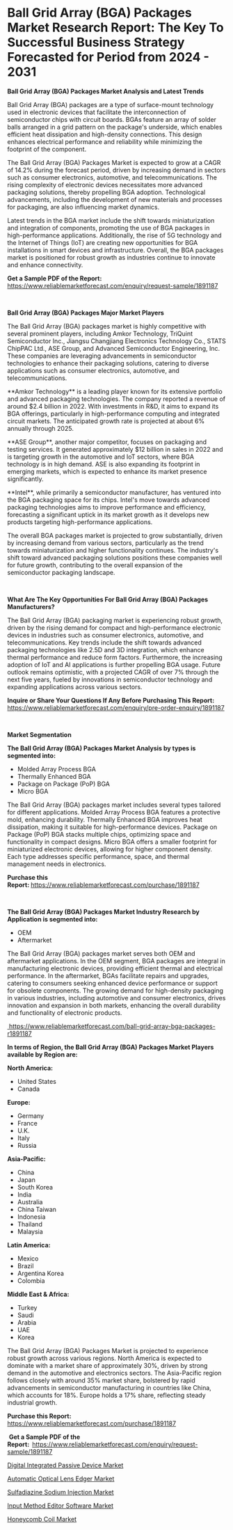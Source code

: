 <p><h1>Ball Grid Array (BGA) Packages Market Research Report: The Key To Successful Business Strategy Forecasted for Period from 2024 - 2031</h1></p><p><strong>Ball Grid Array (BGA) Packages Market Analysis and Latest Trends</strong></p>
<p><p>Ball Grid Array (BGA) packages are a type of surface-mount technology used in electronic devices that facilitate the interconnection of semiconductor chips with circuit boards. BGAs feature an array of solder balls arranged in a grid pattern on the package's underside, which enables efficient heat dissipation and high-density connections. This design enhances electrical performance and reliability while minimizing the footprint of the component.</p><p>The Ball Grid Array (BGA) Packages Market is expected to grow at a CAGR of 14.2% during the forecast period, driven by increasing demand in sectors such as consumer electronics, automotive, and telecommunications. The rising complexity of electronic devices necessitates more advanced packaging solutions, thereby propelling BGA adoption. Technological advancements, including the development of new materials and processes for packaging, are also influencing market dynamics.</p><p>Latest trends in the BGA market include the shift towards miniaturization and integration of components, promoting the use of BGA packages in high-performance applications. Additionally, the rise of 5G technology and the Internet of Things (IoT) are creating new opportunities for BGA installations in smart devices and infrastructure. Overall, the BGA packages market is positioned for robust growth as industries continue to innovate and enhance connectivity.</p></p>
<p><strong>Get a Sample PDF of the Report:&nbsp;</strong> <a href="https://www.reliablemarketforecast.com/enquiry/request-sample/1891187?utm_campaign=1755&utm_medium=2&utm_source=Github&utm_content=ia&utm_term=24102024&utm_id=ball-grid-array-bga-packages">https://www.reliablemarketforecast.com/enquiry/request-sample/1891187</a></p>
<p>&nbsp;</p>
<p><strong>Ball Grid Array (BGA) Packages Major Market Players</strong></p>
<p><p>The Ball Grid Array (BGA) packages market is highly competitive with several prominent players, including Amkor Technology, TriQuint Semiconductor Inc., Jiangsu Changjiang Electronics Technology Co., STATS ChipPAC Ltd., ASE Group, and Advanced Semiconductor Engineering, Inc. These companies are leveraging advancements in semiconductor technologies to enhance their packaging solutions, catering to diverse applications such as consumer electronics, automotive, and telecommunications.</p><p>**Amkor Technology** is a leading player known for its extensive portfolio and advanced packaging technologies. The company reported a revenue of around $2.4 billion in 2022. With investments in R&D, it aims to expand its BGA offerings, particularly in high-performance computing and integrated circuit markets. The anticipated growth rate is projected at about 6% annually through 2025.</p><p>**ASE Group**, another major competitor, focuses on packaging and testing services. It generated approximately $12 billion in sales in 2022 and is targeting growth in the automotive and IoT sectors, where BGA technology is in high demand. ASE is also expanding its footprint in emerging markets, which is expected to enhance its market presence significantly.</p><p>**Intel**, while primarily a semiconductor manufacturer, has ventured into the BGA packaging space for its chips. Intel's move towards advanced packaging technologies aims to improve performance and efficiency, forecasting a significant uptick in its market growth as it develops new products targeting high-performance applications.</p><p>The overall BGA packages market is projected to grow substantially, driven by increasing demand from various sectors, particularly as the trend towards miniaturization and higher functionality continues. The industry's shift toward advanced packaging solutions positions these companies well for future growth, contributing to the overall expansion of the semiconductor packaging landscape.</p></p>
<p>&nbsp;</p>
<p><strong>What Are The Key Opportunities For Ball Grid Array (BGA) Packages Manufacturers?</strong></p>
<p><p>The Ball Grid Array (BGA) packaging market is experiencing robust growth, driven by the rising demand for compact and high-performance electronic devices in industries such as consumer electronics, automotive, and telecommunications. Key trends include the shift towards advanced packaging technologies like 2.5D and 3D integration, which enhance thermal performance and reduce form factors. Furthermore, the increasing adoption of IoT and AI applications is further propelling BGA usage. Future outlook remains optimistic, with a projected CAGR of over 7% through the next five years, fueled by innovations in semiconductor technology and expanding applications across various sectors.</p></p>
<p><strong>Inquire or Share Your Questions If Any Before Purchasing This Report:</strong> <a href="https://www.reliablemarketforecast.com/enquiry/pre-order-enquiry/1891187?utm_campaign=1755&utm_medium=2&utm_source=Github&utm_content=ia&utm_term=24102024&utm_id=ball-grid-array-bga-packages">https://www.reliablemarketforecast.com/enquiry/pre-order-enquiry/1891187</a></p>
<p>&nbsp;</p>
<p><strong>Market Segmentation</strong></p>
<p><strong>The Ball Grid Array (BGA) Packages Market Analysis by types is segmented into:</strong></p>
<p><ul><li>Molded Array Process BGA</li><li>Thermally Enhanced BGA</li><li>Package on Package (PoP) BGA</li><li>Micro BGA</li></ul></p>
<p><p>The Ball Grid Array (BGA) packages market includes several types tailored for different applications. Molded Array Process BGA features a protective mold, enhancing durability. Thermally Enhanced BGA improves heat dissipation, making it suitable for high-performance devices. Package on Package (PoP) BGA stacks multiple chips, optimizing space and functionality in compact designs. Micro BGA offers a smaller footprint for miniaturized electronic devices, allowing for higher component density. Each type addresses specific performance, space, and thermal management needs in electronics.</p></p>
<p><strong>Purchase this Report:&nbsp;</strong><a href="https://www.reliablemarketforecast.com/purchase/1891187?utm_campaign=1755&utm_medium=2&utm_source=Github&utm_content=ia&utm_term=24102024&utm_id=ball-grid-array-bga-packages">https://www.reliablemarketforecast.com/purchase/1891187</a></p>
<p>&nbsp;</p>
<p><strong>The Ball Grid Array (BGA) Packages Market Industry Research by Application is segmented into:</strong></p>
<p><ul><li>OEM</li><li>Aftermarket</li></ul></p>
<p><p>The Ball Grid Array (BGA) packages market serves both OEM and aftermarket applications. In the OEM segment, BGA packages are integral in manufacturing electronic devices, providing efficient thermal and electrical performance. In the aftermarket, BGAs facilitate repairs and upgrades, catering to consumers seeking enhanced device performance or support for obsolete components. The growing demand for high-density packaging in various industries, including automotive and consumer electronics, drives innovation and expansion in both markets, enhancing the overall durability and functionality of electronic products.</p></p>
<p><a href="https://www.reliablemarketforecast.com/ball-grid-array-bga-packages-r1891187?utm_campaign=1755&utm_medium=2&utm_source=Github&utm_content=ia&utm_term=24102024&utm_id=ball-grid-array-bga-packages">&nbsp;https://www.reliablemarketforecast.com/ball-grid-array-bga-packages-r1891187</a></p>
<p><strong>In terms of Region, the Ball Grid Array (BGA) Packages Market Players available by Region are:</strong></p>
<p>
    <p> <strong> North America: </strong>
        <ul>
            <li>United States</li>
            <li>Canada</li>
        </ul>
        </p> 
    <p> <strong> Europe: </strong>
        <ul>
            <li>Germany</li>
            <li>France</li>
            <li>U.K.</li>
            <li>Italy</li>
            <li>Russia</li>
        </ul>
        </p> 
    <p> <strong> Asia-Pacific: </strong>
        <ul>
            <li>China</li>
            <li>Japan</li>
            <li>South Korea</li>
            <li>India</li>
            <li>Australia</li>
            <li>China Taiwan</li>
            <li>Indonesia</li>
            <li>Thailand</li>
            <li>Malaysia</li>
        </ul>
        </p> 
    <p> <strong> Latin America: </strong>
        <ul>
            <li>Mexico</li>
            <li>Brazil</li>
            <li>Argentina Korea</li>
            <li>Colombia</li>
        </ul>
        </p> 
    <p> <strong> Middle East & Africa: </strong>
        <ul>
            <li>Turkey</li>
            <li>Saudi</li>
            <li>Arabia</li>
            <li>UAE</li>
            <li>Korea</li>
        </ul>
    </p>
    </p>
<p><p>The Ball Grid Array (BGA) Packages Market is projected to experience robust growth across various regions. North America is expected to dominate with a market share of approximately 30%, driven by strong demand in the automotive and electronics sectors. The Asia-Pacific region follows closely with around 35% market share, bolstered by rapid advancements in semiconductor manufacturing in countries like China, which accounts for 18%. Europe holds a 17% share, reflecting steady industrial growth.</p></p>
<p><strong>Purchase this Report: </strong><a href="https://www.reliablemarketforecast.com/purchase/1891187?utm_campaign=1755&utm_medium=2&utm_source=Github&utm_content=ia&utm_term=24102024&utm_id=ball-grid-array-bga-packages">https://www.reliablemarketforecast.com/purchase/1891187</a></p>
<p>&nbsp;<strong>Get a Sample PDF of the Report:&nbsp;&nbsp;</strong><a href="https://www.reliablemarketforecast.com/enquiry/request-sample/1891187?utm_campaign=1755&utm_medium=2&utm_source=Github&utm_content=ia&utm_term=24102024&utm_id=ball-grid-array-bga-packages">https://www.reliablemarketforecast.com/enquiry/request-sample/1891187</a></p>
<p><strong></strong></p>
<p><p><a href="https://www.linkedin.com/pulse/market-dynamics-future-trends-global-digital-integrated-passive-olsvc?utm_campaign=1755&utm_medium=2&utm_source=Github&utm_content=ia&utm_term=24102024&utm_id=ball-grid-array-bga-packages">Digital Integrated Passive Device Market</a></p><p><a href="https://www.linkedin.com/pulse/global-automatic-optical-lens-edger-market-opportunities-forecast-z6ofe?utm_campaign=1755&utm_medium=2&utm_source=Github&utm_content=ia&utm_term=24102024&utm_id=ball-grid-array-bga-packages">Automatic Optical Lens Edger Market</a></p><p><a href="https://www.linkedin.com/pulse/sulfadiazine-sodium-injection-market-segmentation-applications-lqtrf?utm_campaign=1755&utm_medium=2&utm_source=Github&utm_content=ia&utm_term=24102024&utm_id=ball-grid-array-bga-packages">Sulfadiazine Sodium Injection Market</a></p><p><a href="https://github.com/JudyWalsh475/Market-Research-Report-List-1/blob/main/input-method-editor-software-market.md?utm_campaign=1755&utm_medium=2&utm_source=Github&utm_content=ia&utm_term=24102024&utm_id=ball-grid-array-bga-packages">Input Method Editor Software Market</a></p><p><a href="https://www.linkedin.com/pulse/global-honeycomb-coil-market-opportunities-forecast-period-3ymzc?utm_campaign=1755&utm_medium=2&utm_source=Github&utm_content=ia&utm_term=24102024&utm_id=ball-grid-array-bga-packages">Honeycomb Coil Market</a></p></p>